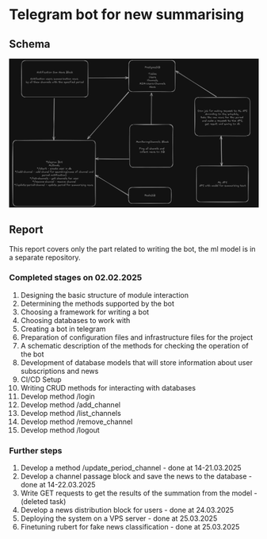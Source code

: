 # Telegram bot for new summarising

## Schema
![img_1.png](docs/readme/img_1.png)

## Report
This report covers only the part related to writing the bot, the ml model is in a separate repository.

### Completed stages on 02.02.2025
1. Designing the basic structure of module interaction
2. Determining the methods supported by the bot
3. Choosing a framework for writing a bot
4. Choosing databases to work with 
5. Creating a bot in telegram 
6. Preparation of configuration files and infrastructure files for the project 
7. A schematic description of the methods for checking the operation of the bot 
8. Development of database models that will store information about user subscriptions and news 
9. CI/CD Setup 
10. Writing CRUD methods for interacting with databases 
11. Develop method /login 
12. Develop method /add_channel
13. Develop method /list_channels
14. Develop method /remove_channel
15. Develop method /logout

### Further steps

1. Develop a method /update_period_channel - done at 14-21.03.2025
2. Develop a channel passage block and save the news to the database - done at 14-22.03.2025
3. Write GET requests to get the results of the summation from the model - (deleted task)
4. Develop a news distribution block for users - done at 24.03.2025
5. Deploying the system on a VPS server - done at 25.03.2025
6. Finetuning rubert for fake news classification - done at 25.03.2025

